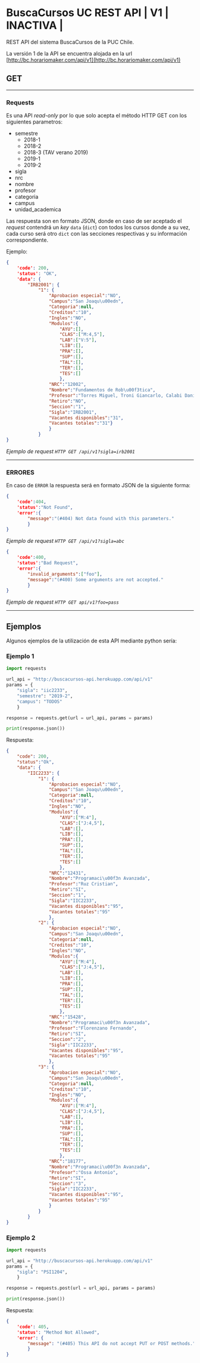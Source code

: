 # BuscaCursos UC REST API  | V1 | INACTIVA |
REST API del sistema BuscaCursos de la PUC Chile.

La versión 1 de la API se encuentra alojada en la url [http://bc.horariomaker.com/api/v1](http://bc.horariomaker.com/api/v1)


## GET
---
### **Requests**

Es una API _read-only_ por lo que solo acepta el método HTTP GET con los siguientes parametros:
* semestre
    - 2018-1
    - 2018-2
    - 2018-3 (TAV verano 2019)
    - 2019-1
    - 2019-2
* sigla
* nrc
* nombre
* profesor
* categoria
* campus
* unidad_academica

Las respuesta son en formato JSON, donde en caso de ser aceptado el *request* contendrá un *key* `data` (`dict`) con todos los cursos donde a su vez, cada curso será otro `dict` con las secciones respectivas y su información correspondiente.

Ejemplo:
```json
{
    'code': 200,
    'status': "OK",
    'data': {
        "IRB2001": {
            "1": {
                "Aprobacion especial":"NO",
                "Campus":"San Joaqu\u00edn",
                "Categoria":null,
                "Creditos":"10",
                "Ingles":"NO",
                "Modulos":{
                    "AYU":[],
                    "CLAS":["M:4,5"],
                    "LAB":["V:5"],
                    "LIB":[],
                    "PRA":[],
                    "SUP":[],
                    "TAL":[],
                    "TER":[],
                    "TES":[]
                    },
                "NRC":"12002",
                "Nombre":"Fundamentos de Rob\u00f3tica",
                "Profesor":"Torres Miguel, Troni Giancarlo, Calabi Daniel, Soto Alvaro",
                "Retiro":"NO",
                "Seccion":"1",
                "Sigla":"IRB2001",
                "Vacantes disponibles":"31",
                "Vacantes totales":"31"}
                }
            }
}
```
*Ejemplo de request `HTTP GET /api/v1?sigla=irb2001`*

---
### **ERRORES**
En caso de `ERROR` la respuesta será en formato JSON de la siguiente forma:
```json
{
    'code':404,
    'status':"Not Found",
    'error':{
        "message":"(#404) Not data found with this parameters."
        }
}
```
*Ejemplo de request `HTTP GET /api/v1?sigla=abc`*

```json
{
    'code':400,
    'status':"Bad Request",
    'error':{
        "invalid_arguments":["foo"],
        "message":"(#400) Some arguments are not accepted."
        }
}
```
*Ejemplo de request `HTTP GET api/v1?foo=pass`*

---
## Ejemplos

Algunos ejemplos de la utilización de esta API mediante python sería:

### Ejemplo 1

```python
import requests

url_api = "http://buscacursos-api.herokuapp.com/api/v1"
params = {
    "sigla": "iic2233",
    "semestre": "2019-2",
    "campus": "TODOS"
    }

response = requests.get(url = url_api, params = params)

print(response.json())
```
Respuesta:
```json
{
    "code": 200,
    "status":"Ok",
    "data": {
        "IIC2233": {
            "1": {
                "Aprobacion especial":"NO",
                "Campus":"San Joaqu\u00edn",
                "Categoria":null,
                "Creditos":"10",
                "Ingles":"NO",
                "Modulos":{
                    "AYU":["M:4"],
                    "CLAS":["J:4,5"],
                    "LAB":[],
                    "LIB":[],
                    "PRA":[],
                    "SUP":[],
                    "TAL":[],
                    "TER":[],
                    "TES":[]
                    },
                "NRC":"12431",
                "Nombre":"Programaci\u00f3n Avanzada",
                "Profesor":"Ruz Cristian",
                "Retiro":"SI",
                "Seccion":"1",
                "Sigla":"IIC2233",
                "Vacantes disponibles":"95",
                "Vacantes totales":"95"
                },
            "2": {
                "Aprobacion especial":"NO",
                "Campus":"San Joaqu\u00edn",
                "Categoria":null,
                "Creditos":"10",
                "Ingles":"NO",
                "Modulos":{
                    "AYU":["M:4"],
                    "CLAS":["J:4,5"],
                    "LAB":[],
                    "LIB":[],
                    "PRA":[],
                    "SUP":[],
                    "TAL":[],
                    "TER":[],
                    "TES":[]
                    },
                "NRC":"15428",
                "Nombre":"Programaci\u00f3n Avanzada",
                "Profesor":"Florenzano Fernando",
                "Retiro":"SI",
                "Seccion":"2",
                "Sigla":"IIC2233",
                "Vacantes disponibles":"95",
                "Vacantes totales":"95"
                },
            "3": {
                "Aprobacion especial":"NO",
                "Campus":"San Joaqu\u00edn",
                "Categoria":null,
                "Creditos":"10",
                "Ingles":"NO",
                "Modulos":{
                    "AYU":["M:4"],
                    "CLAS":["J:4,5"],
                    "LAB":[],
                    "LIB":[],
                    "PRA":[],
                    "SUP":[],
                    "TAL":[],
                    "TER":[],
                    "TES":[]
                    },
                "NRC":"18177",
                "Nombre":"Programaci\u00f3n Avanzada",
                "Profesor":"Ossa Antonio",
                "Retiro":"SI",
                "Seccion":"3",
                "Sigla":"IIC2233",
                "Vacantes disponibles":"95",
                "Vacantes totales":"95"
                }
            }
        }
}
```

### Ejemplo 2
```python
import requests

url_api = "http://buscacursos-api.herokuapp.com/api/v1"
params = {
    "sigla": "PSI1204",
    }

response = requests.post(url = url_api, params = params)

print(response.json())
```

Respuesta:
```json
{
    'code': 405,
    'status': "Method Not Allowed",
    'error': {
        "message": "(#405) This API do not accept PUT or POST methods."
        }
}
```